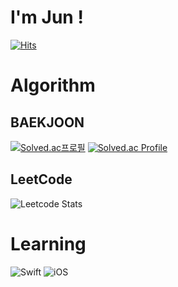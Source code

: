 # I'm Jun !
[![Hits](https://hits.seeyoufarm.com/api/count/incr/badge.svg?url=https%3A%2F%2Fgithub.com%2FJunHyeokDev%2FJunHyeokDev&count_bg=%2379C83D&title_bg=%23555555&icon=&icon_color=%23E7E7E7&title=hits&edge_flat=false)](https://hits.seeyoufarm.com)

# Algorithm
## BAEKJOON
[![Solved.ac프로필](http://mazassumnida.wtf/api/mini/generate_badge?boj=oops1537)](https://solved.ac/oops1537)
[![Solved.ac Profile](http://mazassumnida.wtf/api/v2/generate_badge?boj=oops1537)](https://solved.ac/oops1537/)

  

## LeetCode
![Leetcode Stats](https://leetcard.jacoblin.cool/fixme1537)
  


# Learning
![Swift](https://img.shields.io/badge/Swift-white.svg?&style=for-the-badge&logo=Swift&logoColor=#F05138)
![iOS](https://img.shields.io/badge/iOS-black.svg?&style=for-the-badge&logo=iOS&logoColor=#000000)

